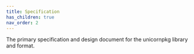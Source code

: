 ```yaml
---
title: Specification
has_children: true
nav_order: 2
---
```


The primary specification and design document for the unicornpkg library and format.

